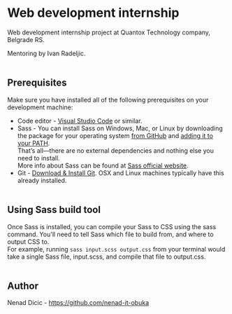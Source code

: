 # Web development internship

Web development internship project at Quantox Technology company, Belgrade RS.   
   
Mentoring by Ivan Radeljic.<br><br>


## Prerequisites      

Make sure you have installed all of the following prerequisites on your development machine:      

* Code editor - [Visual Studio Code](https://code.visualstudio.com/download) or similar.
* Sass - You can install Sass on Windows, Mac, or Linux by downloading the package for your operating system [from GitHub](https://github.com/sass/dart-sass/releases/tag/1.26.11) and [adding it to your PATH](https://katiek2.github.io/path-doc/).   
That’s all—there are no external dependencies and nothing else you need to install.   
More info about Sass can be found at [Sass official website](https://sass-lang.com/).
* Git - [Download & Install Git](https://git-scm.com/downloads). OSX and Linux machines typically have this already installed.<br><br>


## Using Sass build tool     

Once Sass is installed, you can compile your Sass to CSS using the sass command. You'll need to tell Sass which file to build from, and where to output CSS to.   
For example, running `sass input.scss output.css` from your terminal would take a single Sass file, input.scss, and compile that file to output.css.<br><br>


## Author      

Nenad Dicic - https://github.com/nenad-it-obuka
